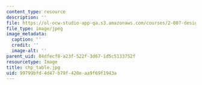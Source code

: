 ```yaml
---
content_type: resource
description: ''
file: https://ol-ocw-studio-app-qa.s3.amazonaws.com/courses/2-007-design-and-manufacturing-i-spring-2009/99799bfd4d47b79f420eaa9f69f1943a_chp_table.jpg
file_type: image/jpeg
image_metadata:
  caption: ''
  credit: ''
  image-alt: ''
parent_uid: 84dfecf8-a23f-522f-3d67-1d5c5133752f
resourcetype: Image
title: chp_table.jpg
uid: 99799bfd-4d47-b79f-420e-aa9f69f1943a
---
```


